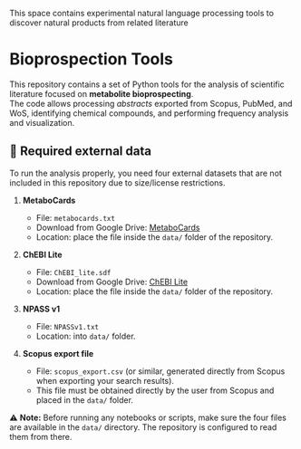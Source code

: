 This space contains experimental natural language processing tools to discover natural products from related literature

# Bioprospection Tools

This repository contains a set of Python tools for the analysis of scientific literature focused on **metabolite bioprospecting**.  
The code allows processing *abstracts* exported from Scopus, PubMed, and WoS, identifying chemical compounds, and performing frequency analysis and visualization.

## 📂 Required external data

To run the analysis properly, you need four external datasets that are not included in this repository due to size/license restrictions.  

1. **MetaboCards**  
   - File: `metabocards.txt`  
   - Download from Google Drive: [MetaboCards](https://drive.google.com/file/d/1K8R7vkxSrd0d7i1oyBHBTSpz436uh9P7/view?usp=sharing)  
   - Location: place the file inside the `data/` folder of the repository.  

2. **ChEBI Lite**  
   - File: `ChEBI_lite.sdf`  
   - Download from Google Drive: [ChEBI Lite](https://drive.google.com/file/d/1F0IyY090tAXVZ2noRZaJvT__9BZvlwCd/view?usp=sharing)  
   - Location: place the file inside the `data/` folder of the repository.
  
3. **NPASS v1**  
   - File: `NPASSv1.txt` 
   - Location: into `data/` folder.  

4. **Scopus export file**  
   - File: `scopus_export.csv` (or similar, generated directly from Scopus when exporting your search results).  
   - This file must be obtained directly by the user from Scopus and placed in the `data/` folder.  

⚠️ **Note:** Before running any notebooks or scripts, make sure the four files are available in the `data/` directory. The repository is configured to read them from there.


